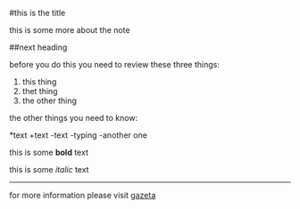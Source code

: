 #this is the title

this is some more about the note

##next heading

before you do this you need to review these three things:

1. this thing
2. thet thing
3. the other thing

the other things you need to know:

*text
+text
-text 
-typing
-another one

this is some **bold** text

this is some *italic* text 

-------------------

for more information please visit [gazeta](http://gazeta.pl "idź do strony")
